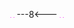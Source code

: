 ![image node](image.png)
![image node with title](image.png "title")
---8<---
![image node][image.png]
![image node with title](data:image/png;base64,iVBORw0KGgoAAAANSUhEUgAAAAEAAAABCAIAAACQd1PeAAAADElEQVQI12P4ofAVAAQhAg5PywneAAAAAElFTkSuQmCC "title")


[image.png]: data:image/png;base64,iVBORw0KGgoAAAANSUhEUgAAAAEAAAABCAIAAACQd1PeAAAADElEQVQI12P4ofAVAAQhAg5PywneAAAAAElFTkSuQmCC
